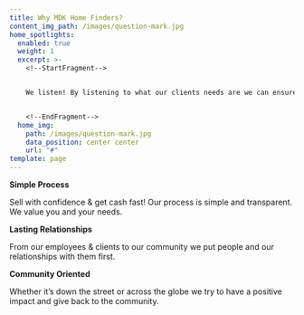 ```yaml
---
title: Why MDK Home Finders?
content_img_path: /images/question-mark.jpg
home_spotlights:
  enabled: true
  weight: 1
  excerpt: >-
    <!--StartFragment-->


    We listen! By listening to what our clients needs are we can ensure a smooth transition.


    <!--EndFragment-->
  home_img:
    path: /images/question-mark.jpg
    data_position: center center
    url: "#"
template: page
---
```

**Simple Process**

Sell with confidence & get cash fast! Our process is simple and transparent. We value you and your needs.

**Lasting Relationships**

From our employees & clients to our community we put people and our relationships with them first.

**Community Oriented**

Whether it’s down the street or across the globe we try to have a positive impact and give back to the community.